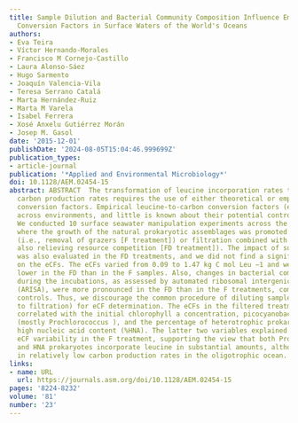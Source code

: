 ```yaml
---
title: Sample Dilution and Bacterial Community Composition Influence Empirical Leucine-to-Carbon
  Conversion Factors in Surface Waters of the World's Oceans
authors:
- Eva Teira
- Víctor Hernando-Morales
- Francisco M Cornejo-Castillo
- Laura Alonso-Sáez
- Hugo Sarmento
- Joaquín Valencia-Vila
- Teresa Serrano Catalá
- Marta Hernández-Ruiz
- Marta M Varela
- Isabel Ferrera
- Xosé Anxelu Gutiérrez Morán
- Josep M. Gasol
date: '2015-12-01'
publishDate: '2024-08-05T15:04:46.999699Z'
publication_types:
- article-journal
publication: '*Applied and Environmental Microbiology*'
doi: 10.1128/AEM.02454-15
abstract: ABSTRACT  The transformation of leucine incorporation rates to prokaryotic
  carbon production rates requires the use of either theoretical or empirically determined
  conversion factors. Empirical leucine-to-carbon conversion factors (eCFs) vary widely
  across environments, and little is known about their potential controlling factors.
  We conducted 10 surface seawater manipulation experiments across the world's oceans,
  where the growth of the natural prokaryotic assemblages was promoted by filtration
  (i.e., removal of grazers [F treatment]) or filtration combined with dilution (i.e.,
  also relieving resource competition [FD treatment]). The impact of sunlight exposure
  was also evaluated in the FD treatments, and we did not find a significant effect
  on the eCFs. The eCFs varied from 0.09 to 1.47 kg C mol Leu −1 and were significantly
  lower in the FD than in the F samples. Also, changes in bacterial community composition
  during the incubations, as assessed by automated ribosomal intergenic spacer analysis
  (ARISA), were more pronounced in the FD than in the F treatments, compared to unmanipulated
  controls. Thus, we discourage the common procedure of diluting samples (in addition
  to filtration) for eCF determination. The eCFs in the filtered treatment were negatively
  correlated with the initial chlorophyll a concentration, picocyanobacterial abundance
  (mostly Prochlorococcus ), and the percentage of heterotrophic prokaryotes with
  high nucleic acid content (%HNA). The latter two variables explained 80% of the
  eCF variability in the F treatment, supporting the view that both Prochlorococcus
  and HNA prokaryotes incorporate leucine in substantial amounts, although this results
  in relatively low carbon production rates in the oligotrophic ocean.
links:
- name: URL
  url: https://journals.asm.org/doi/10.1128/AEM.02454-15
pages: '8224-8232'
volume: '81'
number: '23'
---
```

